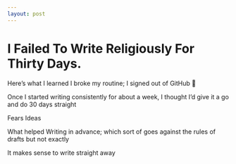 ```yaml
---
layout: post
---
```


# I Failed To Write Religiously For Thirty Days.

Here’s what I learned 
I broke my routine; I signed out of GitHub 🥺

Once I started writing consistently for about a week, I thought I’d give it a go and do 30 days straight 

Fears
Ideas 

What helped 
Writing in advance; which sort of goes against the rules of drafts but not exactly 

It makes sense to write straight away 
